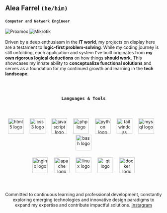 ## Alea Farrel **` (he/him) `**
###

**` Computer and Network Engineer `**
</br>
</br>
![Proxmox](https://img.shields.io/badge/Proxmox-E57000.svg?style=for-the-badge&logo=Proxmox&logoColor=white)
![Mikrotik](https://img.shields.io/badge/MikroTik-293239.svg?style=for-the-badge&logo=MikroTik&logoColor=white)
</br>
</br>
Driven by a deep enthusiasm in the **IT world**, my projects on display here are a testament to **logic-first problem-solving**. While my coding journey is still unfolding, each application and system I've built originates from **my own rigorous logical deductions** on how things **should work**. This showcases my innate ability to **conceptualize functional solutions** and serves as a foundation for my continued growth and learning in the **tech landscape**.

###

</br>
<div align="center">

### **` Languages & Tools `**

</div>
</br>

###

<div align="center">
  <img src="https://cdn.jsdelivr.net/gh/devicons/devicon/icons/html5/html5-original.svg" height="50" alt="html5 logo"  />
  <img width="12" />
  <img src="https://cdn.jsdelivr.net/gh/devicons/devicon/icons/css3/css3-original.svg" height="50" alt="css3 logo"  />
  <img width="12" />
  <img src="https://cdn.jsdelivr.net/gh/devicons/devicon/icons/javascript/javascript-original.svg" height="50" alt="javascript logo"  />
  <img width="12" />
  <img src="https://cdn.jsdelivr.net/gh/devicons/devicon/icons/php/php-original.svg" height="50" alt="php logo"  />
  <img width="12" />
  <img src="https://cdn.jsdelivr.net/gh/devicons/devicon/icons/python/python-original.svg" height="50" alt="python logo"  />
  <img width="12" />
  <img src="https://skillicons.dev/icons?i=tailwind" height="50" alt="tailwindcss logo"  />
  <img width="12" />
  <img src="https://cdn.jsdelivr.net/gh/devicons/devicon/icons/mysql/mysql-original.svg" height="50" alt="mysql logo"  />
  <img width="12" />
  <img src="https://cdn.simpleicons.org/gnubash/4EAA25" height="50" alt="bash logo"  />
</div>

###

<div align="center">
  <img src="https://cdn.jsdelivr.net/gh/devicons/devicon/icons/nginx/nginx-original.svg" height="50" alt="nginx logo"  />
  <img width="12" />
  <img src="https://cdn.jsdelivr.net/gh/devicons/devicon/icons/apache/apache-original.svg" height="50" alt="apache logo"  />
  <img width="12" />
  <img src="https://cdn.jsdelivr.net/gh/devicons/devicon/icons/linux/linux-original.svg" height="50" alt="linux logo"  />
  <img width="12" />
  <img src="https://cdn.jsdelivr.net/gh/devicons/devicon/icons/qt/qt-original.svg" height="50" alt="qt logo"  />
  <img width="12" />
  <img src="https://cdn.jsdelivr.net/gh/devicons/devicon/icons/docker/docker-original.svg" height="50" alt="docker logo"  />
</div>
</br>
</br>

###

<p align="center">Committed to continuous learning and professional development, constantly exploring emerging technologies and innovative design paradigms to expand my expertise and contribute impactful solutions. <a href="https://www.instagram.com/alea_farrel" target="_blank">Instagram</a> 
</p>

###
